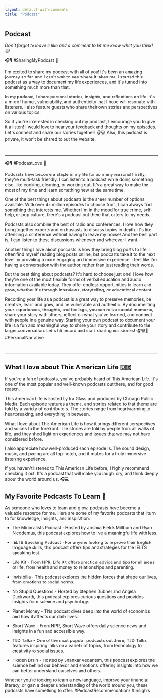 ```yaml
---
layout: default-with-comments
title: "Podcast"
---
```


## Podcast
*Don’t forget to leave a like and a comment to let me know what you think! 😊*

🎧🎙️ #SharingMyPodcast 🙌

I'm excited to share my podcast with all of you! It's been an amazing journey so far, and I can't wait to see where it takes me. I started this podcast as a way to document my life experiences, and it's turned into something much more than that.

In my podcast, I share personal stories, insights, and reflections on life. It's a mix of humor, vulnerability, and authenticity that I hope will resonate with listeners. I also feature guests who share their own stories and perspectives on various topics.

So if you're interested in checking out my podcast, I encourage you to give it a listen! I would love to hear your feedback and thoughts on my episodes. Let's connect and share our stories together! 🎧💻 Also, this podcast is private, it won't be shared to out the website.

<br>

---

🎧🎙️ #PodcastLove 🙌

Podcasts have become a staple in my life for so many reasons! Firstly, they're multi-task friendly. I can listen to a podcast while doing something else, like cooking, cleaning, or working out. It's a great way to make the most of my time and learn something new at the same time.

One of the best things about podcasts is the sheer number of options available. With over 45 million episodes to choose from, I can always find something that interests me. Whether I'm in the mood for true crime, self-help, or pop culture, there's a podcast out there that caters to my needs.

Podcasts also combine the best of radio and conferences. I love how they bring together experts and enthusiasts to discuss topics in depth. It's like attending a conference without having to leave my house! And the best part is, I can listen to these discussions whenever and wherever I want.

Another thing I love about podcasts is how they bring blog posts to life. I often find myself reading blog posts online, but podcasts take it to the next level by providing a more engaging and immersive experience. I feel like I'm having a conversation with the author, rather than just reading their words.

But the best thing about podcasts? It's hard to choose just one! I love how they're one of the most flexible forms of verbal education and audio information available today. They offer endless opportunities to learn and grow, whether it's through interviews, storytelling, or educational content.

Recording your life as a podcast is a great way to preserve memories, be creative, learn and grow, and be vulnerable and authentic. By documenting your experiences, thoughts, and feelings, you can relive special moments, share your story with others, reflect on what you've learned, and connect with people in a genuine way. Starting your own podcast to document your life is a fun and meaningful way to share your story and contribute to the larger conversation. Let's hit record and start sharing our stories! 🎧💻📱  #PersonalNarrative

<br>

---

## What I love about This American Life 🇺🇸

If you're a fan of podcasts, you've probably heard of This American Life. It's one of the most popular and well-known podcasts out there, and for good reason.

This American Life is hosted by Ira Glass and produced by Chicago Public Media. Each episode features a theme, and stories related to that theme are told by a variety of contributors. The stories range from heartwarming to heartbreaking, and everything in between.

What I love about This American Life is how it brings different perspectives and voices to the forefront. The stories are told by people from all walks of life, and they shed light on experiences and issues that we may not have considered before.

I also appreciate how well-produced each episode is. The sound design, music, and pacing are all top-notch, and it makes for a truly immersive listening experience.

If you haven't listened to This American Life before, I highly recommend checking it out. It's a podcast that will make you laugh, cry, and think deeply about the world around us. 🎧💻

## My Favorite Podcasts To Learn 🙌

As someone who loves to learn and grow, podcasts have become a valuable resource for me. Here are some of my favorite podcasts that I turn to for knowledge, insights, and inspiration:

- The Minimalists Podcast - Hosted by Joshua Fields Millburn and Ryan Nicodemus, this podcast explores how to live a meaningful life with less.

- IELTS Speaking Podcast - For anyone looking to improve their English language skills, this podcast offers tips and strategies for the IELTS speaking test.

- Life Kit - From NPR, Life Kit offers practical advice and tips for all areas of life, from health and money to relationships and parenting.

- Invisibilia - This podcast explores the hidden forces that shape our lives, from emotions to social norms.

- No Stupid Questions - Hosted by Stephen Dubner and Angela Duckworth, this podcast explores curious questions and provides insights from science and psychology.

- Planet Money - This podcast dives deep into the world of economics and how it affects our daily lives.

- Short Wave - From NPR, Short Wave offers daily science news and insights in a fun and accessible way.

- TED Talks - One of the most popular podcasts out there, TED Talks features inspiring talks on a variety of topics, from technology to creativity to social issues.

- Hidden Brain - Hosted by Shankar Vedantam, this podcast explores the science behind our behavior and emotions, offering insights into how we can better understand ourselves and others.

Whether you're looking to learn a new language, improve your financial literacy, or gain a deeper understanding of the world around you, these podcasts have something to offer.  #PodcastRecommendations #Insights